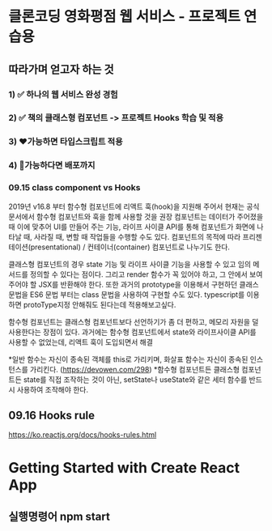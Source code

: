 # 클론코딩 영화평점 웹 서비스 - 프로젝트 연습용


## 따라가며 얻고자 하는 것
### 1) ✅ 하나의 웹 서비스 완성 경험
### 2) ✅ 책의 클래스형 컴포넌트 -> 프로젝트 Hooks 학습 및 적용
### 3) ❤가능하면 타입스크립트 적용
### 4) 🙏가능하다면 배포까지
 
 


### 09.15 class component vs Hooks
2019년 v16.8 부터 함수형 컴포넌트에 리액트 훅(hook)을 지원해 주어서 현재는 공식 문서에서 함수형 컴포넌트와 훅을 함께 사용할 것을 권장
컴포넌트는 데이터가 주어졌을 때 이에 맞추어 UI를 만들어 주는 기능, 라이프 사이클 API를 통해 컴포넌트가 화면에 나타날 때, 사라질 때, 변할 때 작업들을 수행할 수도 있다. 
컴포넌트의 목적에 따라 프리젠테이션(presentational) / 컨테이너(container) 컴포넌트로 나누기도 한다.

클래스형 컴포넌트의 경우 state 기능 및 라이프 사이클 기능을 사용할 수 있고 임의 메서드를 정의할 수 있다는 점이다. 
그리고 render 함수가 꼭 있어야 하고, 그 안에서 보여 주어야 할 JSX를 반환해야 한다. 
또한 과거의 prototype을 이용해서 구현하던 클래스 문법을 ES6 문법 부터는 class 문법을 사용하여 구현할 수도 있다. 
typescript를 이용하면 protoType지정 안해줘도 된다는데 적용해보고싶다.

함수형 컴포넌트는 클래스형 컴포넌트보다 선언하기가 좀 더 편하고, 메모리 자원을 덜 사용한다는 장점이 있다.
과거에는 함수형 컴포넌트에서 state와 라이프사이클 API를 사용할 수 없었는데, 리액트 훅이 도입되면서 해결

*일반 함수는 자신이 종속된 객체를 this로 가리키며, 화살표 함수는 자신이 종속된 인스턴스를 가리킨다. (https://devowen.com/298)
*함수형 컴포넌트든 클래스형 컴포넌트든 state를 직접 조작하는 것이 아닌, setState나 useState와 같은 세터 함수를 반드시 사용하여 조작해야 한다.

## 09.16 Hooks rule
https://ko.reactjs.org/docs/hooks-rules.html



# Getting Started with Create React App
## 실행명령어 npm start
